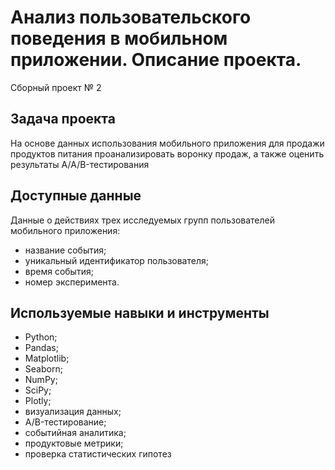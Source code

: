 # Анализ пользовательского поведения в мобильном приложении. Описание проекта.
Сборный проект № 2

## Задача проекта

На основе данных использования мобильного приложения для продажи продуктов питания проанализировать воронку продаж, а также оценить результаты A/A/B-тестирования

## Доступные данные 

Данные о действиях трех исследуемых групп пользователей мобильного приложения:

- название события;
- уникальный идентификатор пользователя;
- время события;
- номер эксперимента.

## Используемые навыки и инструменты

- Python; 
- Pandas; 
- Matplotlib; 
- Seaborn; 
- NumPy;
- SciPy;
- Plotly;
- визуализация данных;
- A/B-тестирование;
- событийная аналитика;
- продуктовые метрики;
- проверка статистических гипотез
